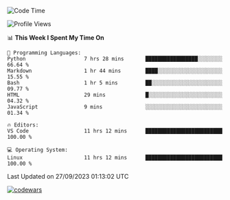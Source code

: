 <!--START_SECTION:waka-->
![Code Time](http://img.shields.io/badge/Code%20Time-350%20hrs%2011%20mins-blue)

![Profile Views](http://img.shields.io/badge/Profile%20Views-11-blue)

📊 **This Week I Spent My Time On** 

```text
💬 Programming Languages: 
Python                   7 hrs 28 mins       █████████████████░░░░░░░░   66.64 % 
Markdown                 1 hr 44 mins        ████░░░░░░░░░░░░░░░░░░░░░   15.55 % 
Bash                     1 hr 5 mins         ██░░░░░░░░░░░░░░░░░░░░░░░   09.77 % 
HTML                     29 mins             █░░░░░░░░░░░░░░░░░░░░░░░░   04.32 % 
JavaScript               9 mins              ░░░░░░░░░░░░░░░░░░░░░░░░░   01.34 % 

🔥 Editors: 
VS Code                  11 hrs 12 mins      █████████████████████████   100.00 % 

💻 Operating System: 
Linux                    11 hrs 12 mins      █████████████████████████   100.00 % 
```


 Last Updated on 27/09/2023 01:13:02 UTC
<!--END_SECTION:waka-->
[![codewars](https://www.codewars.com/users/Delitel/badges/large)](https://www.codewars.com/users/Delitel)   
